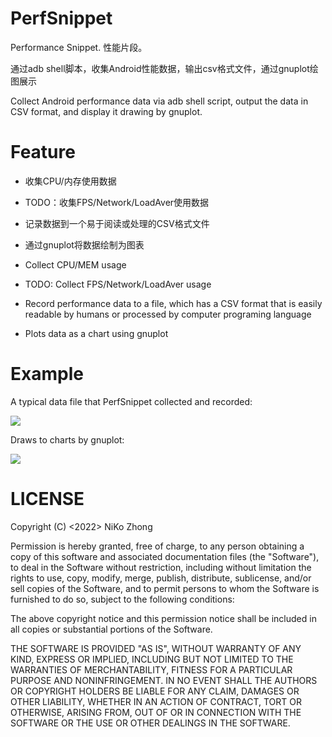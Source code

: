 # PerfSnippet

Performance Snippet. 性能片段。

通过adb shell脚本，收集Android性能数据，输出csv格式文件，通过gnuplot绘图展示

Collect Android performance data via adb shell script, output the data in CSV format, and display it drawing by gnuplot.

# Feature

- 收集CPU/内存使用数据
- TODO：收集FPS/Network/LoadAver使用数据
- 记录数据到一个易于阅读或处理的CSV格式文件
- 通过gnuplot将数据绘制为图表

- Collect CPU/MEM usage
- TODO: Collect FPS/Network/LoadAver usage
- Record performance data to a file, which has a CSV format that is easily readable by humans or processed by computer programing language
- Plots data as a chart using gnuplot

# Example

A typical data file that PerfSnippet collected and recorded:

![](https://cdn.jsdelivr.net/gh/NasdaqGodzilla/PeacePicture/img/PerfSnippet_README_data.png)

Draws to charts by gnuplot:

![](https://cdn.jsdelivr.net/gh/NasdaqGodzilla/PeacePicture/img/output_perfsnippet_20230320_160624.data@20230320_081636.svg)

# LICENSE

Copyright (C) <2022> NiKo Zhong

Permission is hereby granted, free of charge, to any person obtaining a copy of this software and associated documentation files (the "Software"), to deal in the Software without restriction, including without limitation the rights to use, copy, modify, merge, publish, distribute, sublicense, and/or sell copies of the Software, and to permit persons to whom the Software is furnished to do so, subject to the following conditions:

The above copyright notice and this permission notice shall be included in all copies or substantial portions of the Software.

THE SOFTWARE IS PROVIDED "AS IS", WITHOUT WARRANTY OF ANY KIND, EXPRESS OR IMPLIED, INCLUDING BUT NOT LIMITED TO THE WARRANTIES OF MERCHANTABILITY, FITNESS FOR A PARTICULAR PURPOSE AND NONINFRINGEMENT. IN NO EVENT SHALL THE AUTHORS OR COPYRIGHT HOLDERS BE LIABLE FOR ANY CLAIM, DAMAGES OR OTHER LIABILITY, WHETHER IN AN ACTION OF CONTRACT, TORT OR OTHERWISE, ARISING FROM, OUT OF OR IN CONNECTION WITH THE SOFTWARE OR THE USE OR OTHER DEALINGS IN THE SOFTWARE.


